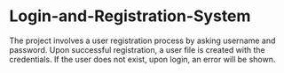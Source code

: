 # Login-and-Registration-System
The project involves a user registration process by asking username and password. Upon successful registration, a user file is created with the credentials. If the user does not exist, upon login, an error will be shown.
